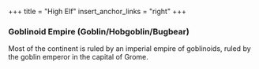 +++
title = "High Elf"
insert_anchor_links = "right"
+++

### Goblinoid Empire (Goblin/Hobgoblin/Bugbear)
Most of the continent is ruled by an imperial empire of goblinoids, ruled by
the goblin emperor in the capital of Grome. 
